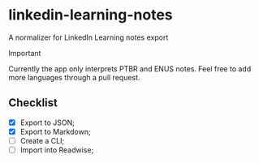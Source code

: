 # linkedin-learning-notes

A normalizer for LinkedIn Learning notes export

> [!IMPORTANT]
>
> Currently the app only interprets PTBR and ENUS notes. Feel free to add more languages through a pull request.

## Checklist

- [x] Export to JSON;
- [x] Export to Markdown;
- [ ] Create a CLI;
- [ ] Import into Readwise;
